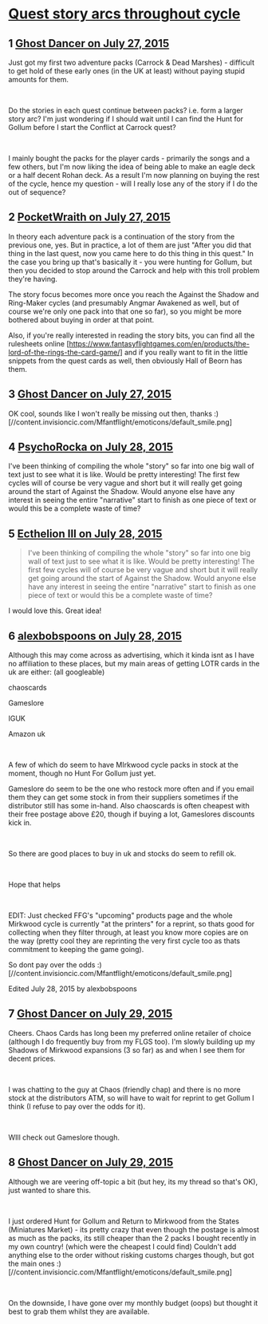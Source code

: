 # [Quest story arcs throughout cycle](https://community.fantasyflightgames.com/topic/183349-quest-story-arcs-throughout-cycle/)

## 1 [Ghost Dancer on July 27, 2015](https://community.fantasyflightgames.com/topic/183349-quest-story-arcs-throughout-cycle/?do=findComment&comment=1705305)

Just got my first two adventure packs (Carrock & Dead Marshes) - difficult to get hold of these early ones (in the UK at least) without paying stupid amounts for them.

 

Do the stories in each quest continue between packs? i.e. form a larger story arc? I'm just wondering if I should wait until I can find the Hunt for Gollum before I start the Conflict at Carrock quest?

 

I mainly bought the packs for the player cards - primarily the songs and a few others, but I'm now liking the idea of being able to make an eagle deck or a half decent Rohan deck. As a result I'm now planning on buying the rest of the cycle, hence my question - will I really lose any of the story if I do the out of sequence?

## 2 [PocketWraith on July 27, 2015](https://community.fantasyflightgames.com/topic/183349-quest-story-arcs-throughout-cycle/?do=findComment&comment=1705332)

In theory each adventure pack is a continuation of the story from the previous one, yes. But in practice, a lot of them are just "After you did that thing in the last quest, now you came here to do this thing in this quest." In the case you bring up that's basically it - you were hunting for Gollum, but then you decided to stop around the Carrock and help with this troll problem they're having.

The story focus becomes more once you reach the Against the Shadow and Ring-Maker cycles (and presumably Angmar Awakened as well, but of course we're only one pack into that one so far), so you might be more bothered about buying in order at that point.

Also, if you're really interested in reading the story bits, you can find all the rulesheets online [https://www.fantasyflightgames.com/en/products/the-lord-of-the-rings-the-card-game/] and if you really want to fit in the little snippets from the quest cards as well, then obviously Hall of Beorn has them.

## 3 [Ghost Dancer on July 27, 2015](https://community.fantasyflightgames.com/topic/183349-quest-story-arcs-throughout-cycle/?do=findComment&comment=1705339)

OK cool, sounds like I won't really be missing out then, thanks :) [//content.invisioncic.com/Mfantflight/emoticons/default_smile.png]

## 4 [PsychoRocka on July 28, 2015](https://community.fantasyflightgames.com/topic/183349-quest-story-arcs-throughout-cycle/?do=findComment&comment=1706257)

I've been thinking of compiling the whole "story" so far into one big wall of text just to see what it is like. Would be pretty interesting! The first few cycles will of course be very vague and short but it will really get going around the start of Against the Shadow. Would anyone else have any interest in seeing the entire "narrative" start to finish as one piece of text or would this be a complete waste of time?

## 5 [Ecthelion III on July 28, 2015](https://community.fantasyflightgames.com/topic/183349-quest-story-arcs-throughout-cycle/?do=findComment&comment=1706301)

> I've been thinking of compiling the whole "story" so far into one big wall of text just to see what it is like. Would be pretty interesting! The first few cycles will of course be very vague and short but it will really get going around the start of Against the Shadow. Would anyone else have any interest in seeing the entire "narrative" start to finish as one piece of text or would this be a complete waste of time?

I would love this. Great idea!

## 6 [alexbobspoons on July 28, 2015](https://community.fantasyflightgames.com/topic/183349-quest-story-arcs-throughout-cycle/?do=findComment&comment=1707068)

Although this may come across as advertising, which it kinda isnt as I have no affiliation to these places, but my main areas of getting LOTR cards in the uk are either: (all googleable)

chaoscards

Gameslore

IGUK

Amazon uk

 

A few of which do seem to have MIrkwood cycle packs in stock at the moment, though no Hunt For Gollum just yet.

Gameslore do seem to be the one who restock more often and if you email them they can get some stock in from their suppliers sometimes if the distributor still has some in-hand. Also chaoscards is often cheapest with their free postage above £20, though if buying a lot, Gameslores discounts kick in.

 

So there are good places to buy in uk and stocks do seem to refill ok.

 

Hope that helps

 

EDIT: Just checked FFG's "upcoming" products page and the whole Mirkwood cycle is currently "at the printers" for a reprint, so thats good for collecting when they filter through, at least you know more copies are on the way (pretty cool they are reprinting the very first cycle too as thats commitment to keeping the game going).

So dont pay over the odds :) [//content.invisioncic.com/Mfantflight/emoticons/default_smile.png]

Edited July 28, 2015 by alexbobspoons

## 7 [Ghost Dancer on July 29, 2015](https://community.fantasyflightgames.com/topic/183349-quest-story-arcs-throughout-cycle/?do=findComment&comment=1707851)

Cheers. Chaos Cards has long been my preferred online retailer of choice (although I do frequently buy from my FLGS too). I'm slowly building up my Shadows of Mirkwood expansions (3 so far) as and when I see them for decent prices.

 

I was chatting to the guy at Chaos (friendly chap) and there is no more stock at the distributors ATM, so will have to wait for reprint to get Gollum I think (I refuse to pay over the odds for it).

 

WIll check out Gameslore though.

## 8 [Ghost Dancer on July 29, 2015](https://community.fantasyflightgames.com/topic/183349-quest-story-arcs-throughout-cycle/?do=findComment&comment=1708592)

Although we are veering off-topic a bit (but hey, its my thread so that's OK), just wanted to share this.

 

I just ordered Hunt for Gollum and Return to Mirkwood from the States (Miniatures Market) - its pretty crazy that even though the postage is almost as much as the packs, its still cheaper than the 2 packs I bought recently in my own country! (which were the cheapest I could find) Couldn't add anything else to the order without risking customs charges though, but got the main ones :) [//content.invisioncic.com/Mfantflight/emoticons/default_smile.png]

 

On the downside, I have gone over my monthly budget (oops) but thought it best to grab them whilst they are available. 

